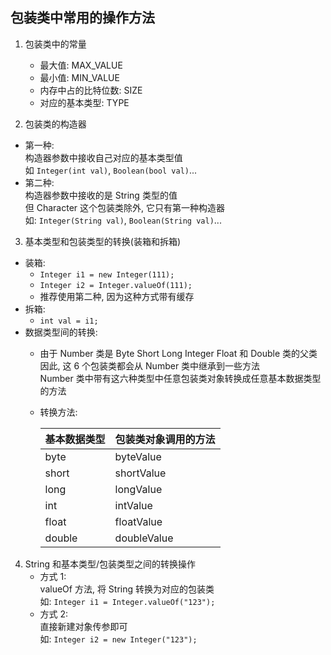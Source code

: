 ## 包装类中常用的操作方法
1. 包装类中的常量  
   - 最大值: MAX_VALUE
   - 最小值: MIN_VALUE
   - 内存中占的比特位数: SIZE
   - 对应的基本类型: TYPE
  
2. 包装类的构造器
- 第一种:  
  构造器参数中接收自己对应的基本类型值  
  如 `Integer(int val)`, `Boolean(bool val)`...
- 第二种:  
  构造器参数中接收的是 String 类型的值  
  但 Character 这个包装类除外, 它只有第一种构造器   
  如: `Integer(String val)`, `Boolean(String val)`...

3. 基本类型和包装类型的转换(装箱和拆箱)
- 装箱:  
  - `Integer i1 = new Integer(111);`
  - `Integer i2 = Integer.valueOf(111);`
  - 推荐使用第二种, 因为这种方式带有缓存
- 拆箱:  
  - `int val = i1;`
- 数据类型间的转换:  
  - 由于 Number 类是 Byte Short Long Integer Float 和 Double 类的父类  
    因此, 这 6 个包装类都会从 Number 类中继承到一些方法  
    Number 类中带有这六种类型中任意包装类对象转换成任意基本数据类型的方法
  - 转换方法:  
  
    基本数据类型| 包装类对象调用的方法  
    -|-  
    byte| byteValue
    short| shortValue
    long| longValue
    int| intValue
    float| floatValue
    double| doubleValue

4. String 和基本类型/包装类型之间的转换操作
   - 方式 1:   
     valueOf 方法, 将 String 转换为对应的包装类  
     如: `Integer i1 = Integer.valueOf("123");`
   - 方式 2:  
     直接新建对象传参即可  
     如: `Integer i2 = new Integer("123");`
